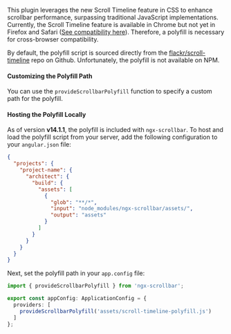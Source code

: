 This plugin leverages the new Scroll Timeline feature in CSS to enhance scrollbar performance, surpassing traditional JavaScript implementations. Currently, the Scroll Timeline feature is available in Chrome but not yet in Firefox and Safari ([See compatibility here](https://caniuse.com/mdn-css_properties_animation-timeline_scroll)). Therefore, a polyfill is necessary for cross-browser compatibility.

By default, the polyfill script is sourced directly from the [flackr/scroll-timeline](https://github.com/flackr/scroll-timeline) repo on Github. Unfortunately, the polyfill is not available on NPM.

#### Customizing the Polyfill Path

You can use the `provideScrollbarPolyfill` function to specify a custom path for the polyfill.

#### Hosting the Polyfill Locally

As of version **v14.1.1**, the polyfill is included with `ngx-scrollbar`. To host and load the polyfill script from your server, add the following configuration to your `angular.json` file:

```json
{
  "projects": {
    "project-name": {
      "architect": {
        "build": {
          "assets": [
            {
              "glob": "**/*",
              "input": "node_modules/ngx-scrollbar/assets/",
              "output": "assets"
            }
          ]
        }
      }
    }
  }
}
```

Next, set the polyfill path in your `app.config` file:

```ts
import { provideScrollbarPolyfill } from 'ngx-scrollbar';

export const appConfig: ApplicationConfig = {
  providers: [
    provideScrollbarPolyfill('assets/scroll-timeline-polyfill.js')
  ]
};
```